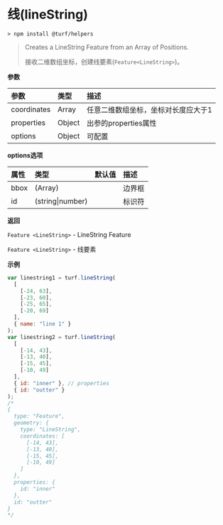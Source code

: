 # 线(lineString)

```
> npm install @turf/helpers
```

> Creates a LineString Feature from an Array of Positions.
> 
> 接收二维数组坐标，创建线要素(`Feature<LineString>`)。

**参数**

| 参数        | 类型   | 描述                                |
| :---------- | :----- | :---------------------------------- |
| coordinates | Array  | 任意二维数组坐标，坐标对长度应大于1 |
| properties  | Object | 出参的properties属性                |
| options     | Object | 可配置                              |

**options选项**

| 属性 | 类型             | 默认值 | 描述   |
| :--- | :--------------- | :----- | :----- |
| bbox | (Array)          |        | 边界框 |
| id   | (string\|number) |        | 标识符 |

**返回**

`Feature <LineString>` - LineString Feature

`Feature <LineString>` - 线要素

**示例**

```js
var linestring1 = turf.lineString(
  [
    [-24, 63],
    [-23, 60],
    [-25, 65],
    [-20, 69]
  ],
  { name: "line 1" }
);
var linestring2 = turf.lineString(
  [
    [-14, 43],
    [-13, 40],
    [-15, 45],
    [-10, 49]
  ],
  { id: "inner" }, // properties
  { id: "outter" }
);
/*
{
  type: "Feature",
  geometry: {
    type: "LineString",
    coordinates: [
      [-14, 43],
      [-13, 40],
      [-15, 45],
      [-10, 49]
    ]
  },
  properties: {
    id: "inner"
  },
  id: "outter"
}
*/
```